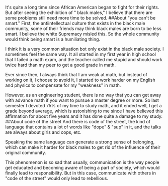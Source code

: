 It's quite a long time since African American began to fight for their rights. But after seeing the exhibition of " black males," I believe that there are some problems still need more time to be solved.
##About "you can't be smart."
First, the antiintellectual culture that exists in the black male community, some of their friends may think black males are born to be less smart. I believe the white Supremacy misled this. So the whole community would think being smart is a humiliating thing.

I think it is a very common situation bot only exist in the black male society. I sometimes feel the same way. It all started in my first year in high school that I failed a math exam, and the teacher called me stupid and should work twice hard than my peer to get a good grade in math. 

Ever since then, I always think that I am weak at math, but instead of working on it, I choose to avoid it, I started to work harder on my English and physics to compensate for my "weakness" in math. 

However, as an engineering student, there is no way that you can get away with advance math if you want to pursue a master degree or more. So last semester I devoted 75% of my time to study math, and it ended well, 
I get a grade beyond average, which is astonishing to me since I have believed this affirmation for about five years and it has done quite a damage to my study.
##About code of the street
And there is code of the street, the kind of language that contains a lot of words like "dope" & "sup" in it, and the talks are always about girls and cops, etc. 

Speaking the same language can generate a strong sense of belonging, which can make it harder for black males to get rid of the influence of their original community. 

This phenomenon is so sad that usually, communication is the way people get educated and becoming aware of being a part of society, which would finally lead to responsibility. But in this case, communicate with others in "code of the street" would only lead to rebellious.


